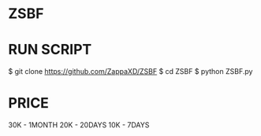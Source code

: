 # ZSBF

# RUN SCRIPT
$ git clone https://github.com/ZappaXD/ZSBF
$ cd ZSBF
$ python ZSBF.py

# PRICE 
30K - 1MONTH
20K - 20DAYS
10K - 7DAYS
